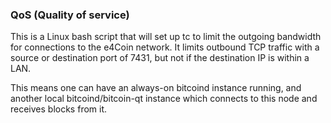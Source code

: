 ### QoS (Quality of service) ###

This is a Linux bash script that will set up tc to limit the outgoing bandwidth for connections to the e4Coin network. It limits outbound TCP traffic with a source or destination port of 7431, but not if the destination IP is within a LAN.

This means one can have an always-on bitcoind instance running, and another local bitcoind/bitcoin-qt instance which connects to this node and receives blocks from it.
